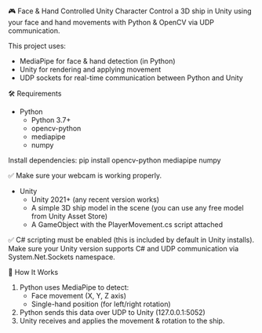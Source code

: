 🎮 Face & Hand Controlled Unity Character
Control a 3D ship in Unity using your face and hand movements with Python & OpenCV via UDP communication.

This project uses:
- MediaPipe for face & hand detection (in Python)
- Unity for rendering and applying movement
- UDP sockets for real-time communication between Python and Unity

🛠 Requirements
- Python
  - Python 3.7+
  - opencv-python
  - mediapipe
  - numpy

Install dependencies: pip install opencv-python mediapipe numpy

✅ Make sure your webcam is working properly.

- Unity
  - Unity 2021+ (any recent version works)
  - A simple 3D ship model in the scene (you can use any free model from Unity Asset Store)
  - A GameObject with the PlayerMovement.cs script attached

✅ C# scripting must be enabled (this is included by default in Unity installs).
Make sure your Unity version supports C# and UDP communication via System.Net.Sockets namespace.
 
🧠 How It Works
1. Python uses MediaPipe to detect:
   - Face movement (X, Y, Z axis)
   - Single-hand position (for left/right rotation)
2. Python sends this data over UDP to Unity (127.0.0.1:5052)
3. Unity receives and applies the movement & rotation to the ship.
